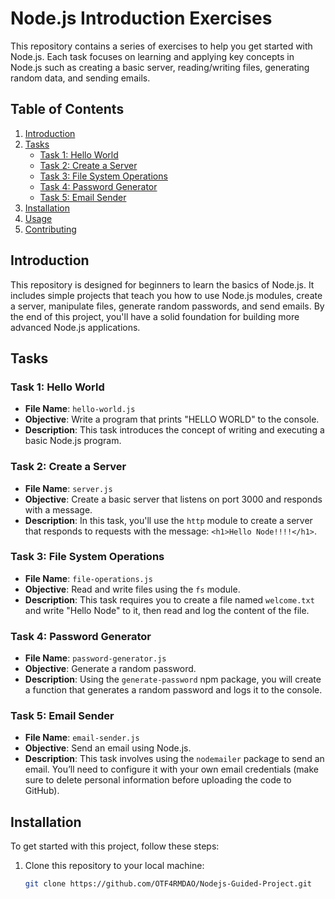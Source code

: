 # Node.js Introduction Exercises

This repository contains a series of exercises to help you get started with Node.js. Each task focuses on learning and applying key concepts in Node.js such as creating a basic server, reading/writing files, generating random data, and sending emails.

## Table of Contents
1. [Introduction](#introduction)
2. [Tasks](#tasks)
   - [Task 1: Hello World](#task-1-hello-world)
   - [Task 2: Create a Server](#task-2-create-a-server)
   - [Task 3: File System Operations](#task-3-file-system-operations)
   - [Task 4: Password Generator](#task-4-password-generator)
   - [Task 5: Email Sender](#task-5-email-sender)
3. [Installation](#installation)
4. [Usage](#usage)
5. [Contributing](#contributing)

## Introduction
This repository is designed for beginners to learn the basics of Node.js. It includes simple projects that teach you how to use Node.js modules, create a server, manipulate files, generate random passwords, and send emails. By the end of this project, you'll have a solid foundation for building more advanced Node.js applications.

## Tasks

### Task 1: Hello World
- **File Name**: `hello-world.js`
- **Objective**: Write a program that prints "HELLO WORLD" to the console.
- **Description**: This task introduces the concept of writing and executing a basic Node.js program.

### Task 2: Create a Server
- **File Name**: `server.js`
- **Objective**: Create a basic server that listens on port 3000 and responds with a message.
- **Description**: In this task, you'll use the `http` module to create a server that responds to requests with the message: `<h1>Hello Node!!!!</h1>`.

### Task 3: File System Operations
- **File Name**: `file-operations.js`
- **Objective**: Read and write files using the `fs` module.
- **Description**: This task requires you to create a file named `welcome.txt` and write "Hello Node" to it, then read and log the content of the file.

### Task 4: Password Generator
- **File Name**: `password-generator.js`
- **Objective**: Generate a random password.
- **Description**: Using the `generate-password` npm package, you will create a function that generates a random password and logs it to the console.

### Task 5: Email Sender
- **File Name**: `email-sender.js`
- **Objective**: Send an email using Node.js.
- **Description**: This task involves using the `nodemailer` package to send an email. You’ll need to configure it with your own email credentials (make sure to delete personal information before uploading the code to GitHub).

## Installation
To get started with this project, follow these steps:

1. Clone this repository to your local machine:
   ```bash
   git clone https://github.com/OTF4RMDAO/Nodejs-Guided-Project.git

